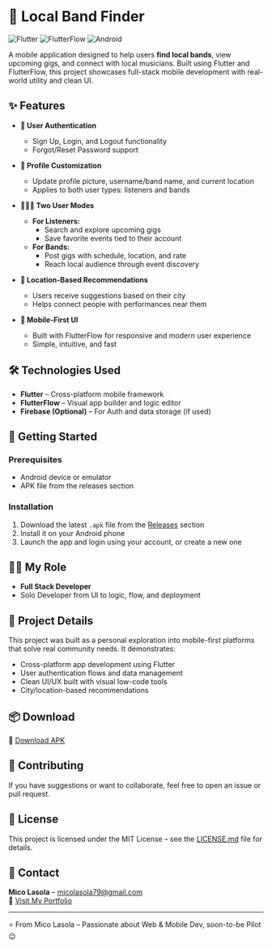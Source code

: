 # 🎸 Local Band Finder

![Flutter](https://img.shields.io/badge/Flutter-02569B?style=for-the-badge&logo=flutter&logoColor=white)
![FlutterFlow](https://img.shields.io/badge/FlutterFlow-5C2D91?style=for-the-badge&logo=flutter&logoColor=white)
![Android](https://img.shields.io/badge/Android-3DDC84?style=for-the-badge&logo=android&logoColor=white)

A mobile application designed to help users **find local bands**, view upcoming gigs, and connect with local musicians. Built using Flutter and FlutterFlow, this project showcases full-stack mobile development with real-world utility and clean UI.

## ✨ Features

- **🔐 User Authentication**
  - Sign Up, Login, and Logout functionality
  - Forgot/Reset Password support

- **🙍 Profile Customization**
  - Update profile picture, username/band name, and current location
  - Applies to both user types: listeners and bands

- **🧑‍🤝‍🧑 Two User Modes**
  - **For Listeners:**
    - Search and explore upcoming gigs
    - Save favorite events tied to their account
  - **For Bands:**
    - Post gigs with schedule, location, and rate
    - Reach local audience through event discovery

- **📍 Location-Based Recommendations**
  - Users receive suggestions based on their city
  - Helps connect people with performances near them

- **📱 Mobile-First UI**
  - Built with FlutterFlow for responsive and modern user experience
  - Simple, intuitive, and fast

## 🛠️ Technologies Used

- **Flutter** – Cross-platform mobile framework
- **FlutterFlow** – Visual app builder and logic editor
- **Firebase (Optional)** – For Auth and data storage (if used)

## 🚀 Getting Started

### Prerequisites

- Android device or emulator
- APK file from the releases section

### Installation

1. Download the latest `.apk` file from the [Releases](https://github.com/your-username/local-band-finder/releases) section
2. Install it on your Android phone
3. Launch the app and login using your account, or create a new one

## 👨‍💻 My Role

- **Full Stack Developer**
- Solo Developer from UI to logic, flow, and deployment

## 📝 Project Details

This project was built as a personal exploration into mobile-first platforms that solve real community needs. It demonstrates:
- Cross-platform app development using Flutter
- User authentication flows and data management
- Clean UI/UX built with visual low-code tools
- City/location-based recommendations

## 📦 Download

🔗 [Download APK](https://github.com/your-username/local-band-finder/releases/download/v1.0/LocalBandFinder.apk)

## 🤝 Contributing

If you have suggestions or want to collaborate, feel free to open an issue or pull request.

## 📄 License

This project is licensed under the MIT License – see the [LICENSE.md](LICENSE.md) file for details.

## 👤 Contact

**Mico Lasola** – micolasola79@gmail.com  
📌 [Visit My Portfolio](https://micolasola.vercel.app)

---

⭐️ From Mico Lasola – Passionate about Web & Mobile Dev, soon-to-be Pilot 😉
